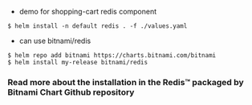 
* demo for shopping-cart redis component
 ```
 $ helm install -n default redis . -f ./values.yaml
 ```


* can use bitnami/redis
```
$ helm repo add bitnami https://charts.bitnami.com/bitnami 
$ helm install my-release bitnami/redis 
```
### Read more about the installation in the Redis™ packaged by Bitnami Chart Github repository
